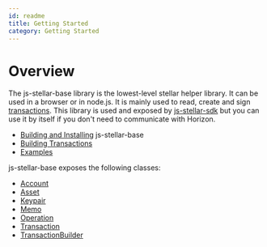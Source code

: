 ```yaml
---
id: readme
title: Getting Started
category: Getting Started
---
```


# Overview

The js-stellar-base library is the lowest-level stellar helper library. It can be used in a browser or in node.js. It is mainly used to read, create and
sign [transactions](https://stellar.org/developers/learn/concepts/transactions/). This library is used and exposed by
[js-stellar-sdk](https://github.com/stellar/js-stellar-sdk) but you can use it by itself if you don't need to communicate with Horizon.

* [Building and Installing](../README.md) js-stellar-base
* [Building Transactions](./learn/building-transactions.md)
* [Examples](./learn/base-examples.md)

js-stellar-base exposes the following classes:
* [Account](https://github.com/stellar/js-stellar-base/blob/master/src/account.js)
* [Asset](https://github.com/stellar/js-stellar-base/blob/master/src/asset.js)
* [Keypair](https://github.com/stellar/js-stellar-base/blob/master/src/keypair.js)
* [Memo](https://github.com/stellar/js-stellar-base/blob/master/src/memo.js)
* [Operation](https://github.com/stellar/js-stellar-base/blob/master/src/operation.js)
* [Transaction](https://github.com/stellar/js-stellar-base/blob/master/src/transaction.js)
* [TransactionBuilder](https://github.com/stellar/js-stellar-base/blob/master/src/transaction_builder.js)








